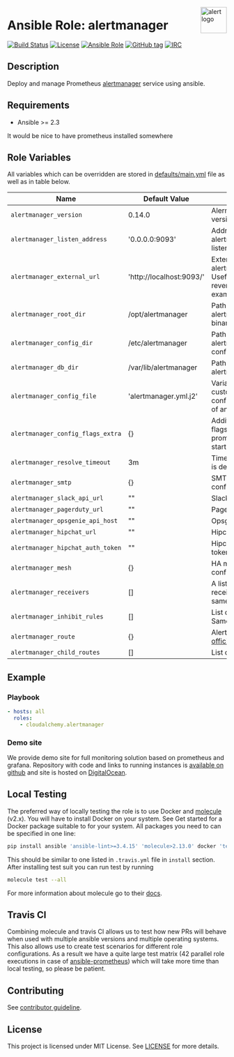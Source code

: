 <p><img src="https://upload.wikimedia.org/wikipedia/commons/thumb/1/1d/Human-dialog-warning.svg/2000px-Human-dialog-warning.svg.png" alt="alert logo" title="alert" align="right" height="60" /></p>

# Ansible Role: alertmanager

[![Build Status](https://travis-ci.org/cloudalchemy/ansible-alertmanager.svg?branch=master)](https://travis-ci.org/cloudalchemy/ansible-alertmanager)
[![License](https://img.shields.io/badge/license-MIT%20License-brightgreen.svg)](https://opensource.org/licenses/MIT)
[![Ansible Role](https://img.shields.io/badge/ansible%20role-cloudalchemy.alertmanager-blue.svg)](https://galaxy.ansible.com/cloudalchemy/alertmanager/)
[![GitHub tag](https://img.shields.io/github/tag/cloudalchemy/ansible-alertmanager.svg)](https://github.com/cloudalchemy/ansible-alertmanager/tags)
[![IRC](https://img.shields.io/badge/irc.freenode.net-%23cloudalchemy-yellow.svg)](https://kiwiirc.com/nextclient/#ircs://irc.freenode.net/#cloudalchemy)

## Description

Deploy and manage Prometheus [alertmanager](https://github.com/prometheus/alertmanager) service using ansible.

## Requirements

- Ansible >= 2.3

It would be nice to have prometheus installed somewhere

## Role Variables

All variables which can be overridden are stored in [defaults/main.yml](defaults/main.yml) file as well as in table below.

| Name           | Default Value | Description                        |
| -------------- | ------------- | -----------------------------------|
| `alertmanager_version` | 0.14.0 | Alermanager package version |
| `alertmanager_listen_address` | '0.0.0.0:9093' | Address on which alertmanager will be listening |
| `alertmanager_external_url` | 'http://localhost:9093/' | External address on which alertmanager is available. Useful when behind reverse proxy. Ex. example.org/alertmanager |
| `alertmanager_root_dir` | /opt/alertmanager | Path to directory with alertmanager and amtool binaries |
| `alertmanager_config_dir` | /etc/alertmanager | Path to directory with alertmanager configuration |
| `alertmanager_db_dir` | /var/lib/alertmanager | Path to directory with alertmanager database |
| `alertmanager_config_file` | 'alertmanager.yml.j2' | Variable used to provide custom alertmanager configuration file in form of ansible template |
| `alertmanager_config_flags_extra` | {} | Additional configuration flags passed to prometheus binary at startup |
| `alertmanager_resolve_timeout` | 3m | Time after which an alert is declared resolved |
| `alertmanager_smtp` | {} | SMTP (email) configuration |
| `alertmanager_slack_api_url` | "" | Slack webhook url |
| `alertmanager_pagerduty_url` | "" | Pagerduty webhook url |
| `alertmanager_opsgenie_api_host` | "" | Opsgenie webhook url |
| `alertmanager_hipchat_url` | "" | Hipchat webhook url |
| `alertmanager_hipchat_auth_token` | "" | Hipchat authentication token |
| `alertmanager_mesh` | {} | HA mesh network configuration |
| `alertmanager_receivers` | [] | A list of notification receivers. Configuration same as in [official docs](https://prometheus.io/docs/alerting/configuration/#<receiver>) |
| `alertmanager_inhibit_rules` | [] | List of inhibition rules. Same as in [official docs](https://prometheus.io/docs/alerting/configuration/#inhibit_rule) |
| `alertmanager_route` | {} | Alert routing. More in [official docs](https://prometheus.io/docs/alerting/configuration/#<route>) |
| `alertmanager_child_routes` | [] | List of child routes. |

## Example

### Playbook

```yaml
- hosts: all
  roles:
    - cloudalchemy.alertmanager
```

### Demo site

We provide demo site for full monitoring solution based on prometheus and grafana. Repository with code and links to running instances is [available on github](https://github.com/cloudalchemy/demo-site) and site is hosted on [DigitalOcean](https://digitalocean.com).

## Local Testing

The preferred way of locally testing the role is to use Docker and [molecule](https://github.com/metacloud/molecule) (v2.x). You will have to install Docker on your system. See Get started for a Docker package suitable to for your system.
All packages you need to can be specified in one line:
```sh
pip install ansible 'ansible-lint>=3.4.15' 'molecule>2.13.0' docker 'testinfra>=1.7.0' jmespath
```
This should be similar to one listed in `.travis.yml` file in `install` section.
After installing test suit you can run test by running
```sh
molecule test --all
```
For more information about molecule go to their [docs](http://molecule.readthedocs.io/en/latest/).

## Travis CI

Combining molecule and travis CI allows us to test how new PRs will behave when used with multiple ansible versions and multiple operating systems. This also allows use to create test scenarios for different role configurations. As a result we have a quite large test matrix (42 parallel role executions in case of [ansible-prometheus](https://github.com/cloudalchemy/ansible-prometheus)) which will take more time than local testing, so please be patient.

## Contributing

See [contributor guideline](CONTRIBUTING.md).

## License

This project is licensed under MIT License. See [LICENSE](/LICENSE) for more details.
